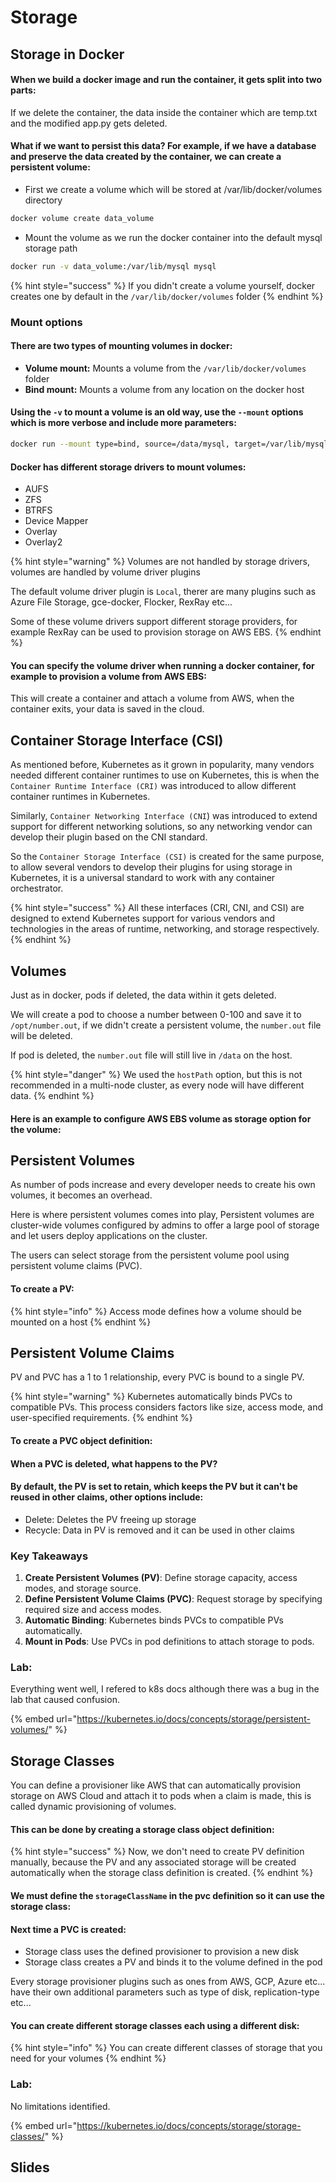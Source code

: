 # Storage

## Storage in Docker

#### When we build a docker image and run the container, it gets split into two parts:

If we delete the container, the data inside the container which are temp.txt and the modified app.py gets deleted.

#### What if we want to persist this data? For example, if we have a database and preserve the data created by the container, we can create a persistent volume:

* First we create a volume which will be stored at /var/lib/docker/volumes directory

```bash
docker volume create data_volume
```

* Mount the volume as we run the docker container into the default mysql storage path

```bash
docker run -v data_volume:/var/lib/mysql mysql
```

{% hint style="success" %}
If you didn't create a volume yourself, docker creates one by default in the `/var/lib/docker/volumes` folder
{% endhint %}

### Mount options

#### There are two types of mounting volumes in docker:

* **Volume mount:** Mounts a volume from the `/var/lib/docker/volumes` folder
* **Bind mount:** Mounts a volume from any location on the docker host

#### Using the `-v` to mount a volume is an old way, use the `--mount` options which is more verbose and include more parameters:

```bash
docker run --mount type=bind, source=/data/mysql, target=/var/lib/mysql mysql
```

#### Docker has different storage drivers to mount volumes:

* AUFS
* ZFS
* BTRFS
* Device Mapper
* Overlay
* Overlay2

{% hint style="warning" %}
Volumes are not handled by storage drivers, volumes are handled by volume driver plugins

The default volume driver plugin is `Local`, therer are many plugins such as Azure File Storage, gce-docker, Flocker, RexRay etc...

Some of these volume drivers support different storage providers, for example RexRay can be used to provision storage on AWS EBS.
{% endhint %}

#### You can specify the volume driver when running a docker container, for example to provision a volume from AWS EBS:

This will create a container and attach a volume from AWS, when the container exits, your data is saved in the cloud.

## Container Storage Interface (CSI)

As mentioned before, Kubernetes as it grown in popularity, many vendors needed different container runtimes to use on Kubernetes, this is when the `Container Runtime Interface (CRI)` was introduced to allow different container runtimes in Kubernetes.

Similarly, `Container Networking Interface (CNI`) was introduced to extend support for different networking solutions, so any networking vendor can develop their plugin based on the CNI standard.

So the `Container Storage Interface (CSI)` is created for the same purpose, to allow several vendors to develop their plugins for using storage in Kubernetes, it is a universal standard to work with any container orchestrator.

{% hint style="success" %}
All these interfaces (CRI, CNI, and CSI) are designed to extend Kubernetes support for various vendors and technologies in the areas of runtime, networking, and storage respectively.
{% endhint %}

## Volumes

Just as in docker, pods if deleted, the data within it gets deleted.

We will create a pod to choose a number between 0-100 and save it to `/opt/number.out`, if we didn't create a persistent volume, the `number.out` file will be deleted.

If pod is deleted, the `number.out` file will still live in `/data` on the host.

{% hint style="danger" %}
We used the `hostPath` option, but this is not recommended in a multi-node cluster, as every node will have different data.
{% endhint %}

#### Here is an example to configure AWS EBS volume as storage option for the volume:

## Persistent Volumes

As number of pods increase and every developer needs to create his own volumes, it becomes an overhead.

Here is where persistent volumes comes into play, Persistent volumes are cluster-wide volumes configured by admins to offer a large pool of storage and let users deploy applications on the cluster.

The users can select storage from the persistent volume pool using persistent volume claims (PVC).

#### To create a PV:

{% hint style="info" %}
Access mode defines how a volume should be mounted on a host
{% endhint %}

## Persistent Volume Claims

PV and PVC has a 1 to 1 relationship, every PVC is bound to a single PV.

{% hint style="warning" %}
Kubernetes automatically binds PVCs to compatible PVs. This process considers factors like size, access mode, and user-specified requirements.
{% endhint %}

#### To create a PVC object definition:

#### When a PVC is deleted, what happens to the PV?

#### By default, the PV is set to retain, which keeps the PV but it can't be reused in other claims, other options include:

* Delete: Deletes the PV freeing up storage
* Recycle: Data in PV is removed and it can be used in other claims

### Key Takeaways

1. **Create Persistent Volumes (PV)**: Define storage capacity, access modes, and storage source.
2. **Define Persistent Volume Claims (PVC)**: Request storage by specifying required size and access modes.
3. **Automatic Binding**: Kubernetes binds PVCs to compatible PVs automatically.
4. **Mount in Pods**: Use PVCs in pod definitions to attach storage to pods.

### Lab:

Everything went well, I refered to k8s docs although there was a bug in the lab that caused confusion.

{% embed url="https://kubernetes.io/docs/concepts/storage/persistent-volumes/" %}

## Storage Classes

You can define a provisioner like AWS that can automatically provision storage on AWS Cloud and attach it to pods when a claim is made, this is called dynamic provisioning of volumes.

#### This can be done by creating a storage class object definition:

{% hint style="success" %}
Now, we don't need to create PV definition manually, because the PV and any associated storage will be created automatically when the storage class definition is created.
{% endhint %}

#### We must define the `storageClassName` in the pvc definition so it can use the storage class:

#### Next time a PVC is created:

* Storage class uses the defined provisioner to provision a new disk
* Storage class creates a PV and binds it to the volume defined in the pod

Every storage provisioner plugins such as ones from AWS, GCP, Azure etc... have their own additional parameters such as type of disk, replication-type etc...

#### You can create different storage classes each using a different disk:

{% hint style="info" %}
You can create different classes of storage that you need for your volumes
{% endhint %}

### Lab:

No limitations identified.

{% embed url="https://kubernetes.io/docs/concepts/storage/storage-classes/" %}

## Slides
